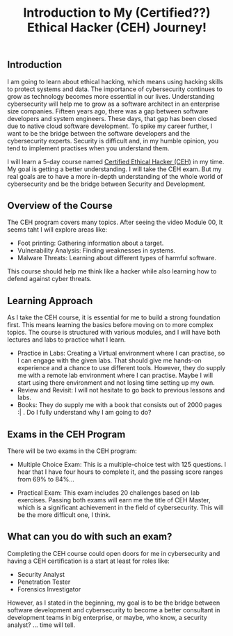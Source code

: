 ﻿---
title: "Introduction to My (Certified??) Ethical Hacker (CEH) Journey!"
seoTitle: "Journey to Becoming a Certified Ethical Hacker"
seoDescription: "Pursue ethical hacking to connect software development with cybersecurity, aiming for CEH certification and enhanced cybersecurity knowledge"
datePublished: Mon Nov 11 2024 13:47:33 GMT+0000 (Coordinated Universal Time)
cuid: cm3d2vnt9000v09i9dmz0byo4
slug: introduction-to-my-certified-ethical-hacker-ceh-journey
cover: ./2024-11-11-introduction-to-my-certified-ethical-hacker-ceh-journey.cover.png
tags: cybersecurity, cehv12

---

## Introduction

I am going to learn about ethical hacking, which means using hacking skills to protect systems and data. The importance of cybersecurity continues to grow as technology becomes more essential in our lives. Understanding cybersecurity will help me to grow as a software architect in an enterprise size companies. Fifteen years ago, there was a gap between software developers and system engineers. These days, that gap has been closed due to native cloud software development. To spike my career further, I want to be the bridge between the software developers and the cybersecurity experts. Security is difficult and, in my humble opinion, you tend to implement practises when you understand them.

I will learn a 5-day course named [Certified Ethical Hacker (CEH)](https://iclass.eccouncil.org/courses/certified-ethical-hacker-ceh-v12-sk/)  in my time. My goal is getting a better understanding. I will take the CEH exam. But my real goals are to have a more in-depth understanding of the whole world of cybersecurity and be the bridge between Security and Development.

 
## Overview of the Course

The CEH program covers many topics. After seeing the video Module 00, It seems taht I will explore areas like:

* Foot printing: Gathering information about a target.
* Vulnerability Analysis: Finding weaknesses in systems.
* Malware Threats: Learning about different types of harmful software.

This course should help me think like a hacker while also learning how to defend against cyber threats.

## Learning Approach
As I take the CEH course, it is essential for me to build a strong foundation first. This means learning the basics before moving on to more complex topics. The course is structured with various modules, and I will have both lectures and labs to practice what I learn. 

* Practice in Labs: Creating a Virtual environment where I can practise, so I can engage with the given labs. That should give me hands-on experience and a chance to use different tools. However, they do supply me with a remote lab environment where I can practise. Maybe I will start using there environment and not losing time setting up my own.
* Review and Revisit: I will not hesitate to go back to previous lessons and labs. 
* Books: They do supply me with a book that consists out of 2000 pages :|  . Do I fully understand why I am going to do? 

## Exams in the CEH Program
There will be two exams in the CEH program:

* Multiple Choice Exam: This is a multiple-choice test with 125 questions. I hear that I have four hours to complete it, and the passing score ranges from 69% to 84%...

* Practical Exam: This exam includes 20 challenges based on lab exercises. Passing both exams will earn me the title of CEH Master, which is a significant achievement in the field of cybersecurity. This will be the more difficult one, I think.

## What can you do with such an exam?
Completing the CEH course could open doors for me in cybersecurity and having a CEH certification is a start at least for roles like:

- Security Analyst
- Penetration Tester
- Forensics Investigator

However, as I stated in the beginning, my goal is to be the bridge between software development and cybersecurity to become a better consultant in development teams in big enterprise, or maybe, who know, a security analyst? ... time will tell.
